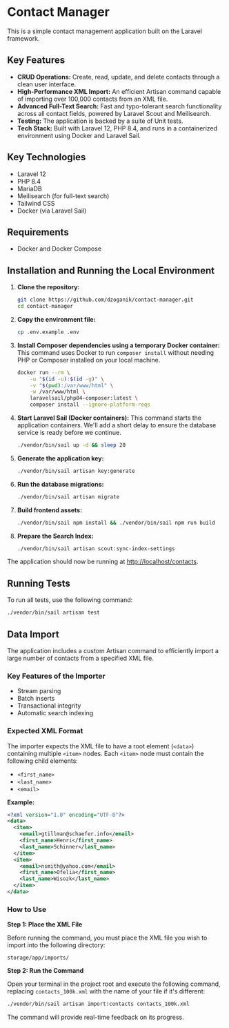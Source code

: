# Contact Manager

This is a simple contact management application built on the Laravel framework.

## Key Features

-   **CRUD Operations:** Create, read, update, and delete contacts through a clean user interface.
-   **High-Performance XML Import:** An efficient Artisan command capable of importing over 100,000 contacts from an XML file.
-   **Advanced Full-Text Search:** Fast and typo-tolerant search functionality across all contact fields, powered by Laravel Scout and Meilisearch.
-   **Testing:** The application is backed by a suite of Unit tests.
-   **Tech Stack:** Built with Laravel 12, PHP 8.4, and runs in a containerized environment using Docker and Laravel Sail.

## Key Technologies

- Laravel 12
- PHP 8.4
- MariaDB
- Meilisearch (for full-text search)
- Tailwind CSS
- Docker (via Laravel Sail)

## Requirements

- Docker and Docker Compose

## Installation and Running the Local Environment

1.  **Clone the repository:**
    ```bash
    git clone https://github.com/dzoganik/contact-manager.git
    cd contact-manager
    ```

2.  **Copy the environment file:**
    ```bash
    cp .env.example .env
    ```

3.  **Install Composer dependencies using a temporary Docker container:**
    This command uses Docker to run `composer install` without needing PHP or Composer installed on your local machine.
    ```bash
    docker run --rm \
        -u "$(id -u):$(id -g)" \
        -v "$(pwd):/var/www/html" \
        -w /var/www/html \
        laravelsail/php84-composer:latest \
        composer install --ignore-platform-reqs
    ```

4.  **Start Laravel Sail (Docker containers):**
    This command starts the application containers. We'll add a short delay to ensure the database service is ready before we continue.
    ```bash
    ./vendor/bin/sail up -d && sleep 20
    ```

5.  **Generate the application key:**
    ```bash
    ./vendor/bin/sail artisan key:generate
    ```

6.  **Run the database migrations:**
    ```bash
    ./vendor/bin/sail artisan migrate
    ```

7.  **Build frontend assets:**
    ```bash
    ./vendor/bin/sail npm install && ./vendor/bin/sail npm run build
    ```

8.  **Prepare the Search Index:**
    ```bash
    ./vendor/bin/sail artisan scout:sync-index-settings
    ```

The application should now be running at [http://localhost/contacts](http://localhost/contacts).

## Running Tests

To run all tests, use the following command:

```bash
./vendor/bin/sail artisan test
```

## Data Import

The application includes a custom Artisan command to efficiently import a large number of contacts from a specified XML file.

### Key Features of the Importer
- Stream parsing
- Batch inserts
- Transactional integrity
- Automatic search indexing

### Expected XML Format

The importer expects the XML file to have a root element (`<data>`) containing multiple `<item>` nodes. Each `<item>` node must contain the following child elements:
- `<first_name>`
- `<last_name>`
- `<email>`

**Example:**
```xml
<?xml version="1.0" encoding="UTF-8"?>
<data>
  <item>
    <email>gtillman@schaefer.info</email>
    <first_name>Henri</first_name>
    <last_name>Schinner</last_name>
  </item>
  <item>
    <email>nsmith@yahoo.com</email>
    <first_name>Ofelia</first_name>
    <last_name>Wisozk</last_name>
  </item>
</data>
```

### How to Use

**Step 1: Place the XML File**

Before running the command, you must place the XML file you wish to import into the following directory:

```
storage/app/imports/
```

**Step 2: Run the Command**

Open your terminal in the project root and execute the following command, replacing `contacts_100k.xml` with the name of your file if it's different:

```bash
./vendor/bin/sail artisan import:contacts contacts_100k.xml
```

The command will provide real-time feedback on its progress.
